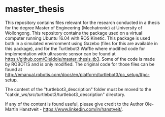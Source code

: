 # master_thesis
This repository contains files relevant for the research conducted in a thesis for the degree Master of Engineering (Mechatronic) at University of Wollongong. This repository contains the package used on a virtual computer running Ubuntu 16.04 with ROS Kinetic. This package is used both in a simulated environment using Gazebo (files for this are available in this package), and for the Turtlebot3 Waffle where modified code for implementation with ultrasonic sensor can be found at https://github.com/OleIdole/master_thesis_tb3. Some of the code is made by ROBOTIS and is only modified. The original code for those files can be found at http://emanual.robotis.com/docs/en/platform/turtlebot3/pc_setup/#pc-setup.

The content of the "turtlebot3_description" folder must be moved to the "catkin_ws/src/turtlebot3/turtlebot3_description" directory.

If any of the content is found useful, please give credit to the Author Ole-Martin Hanstveit - https://www.linkedin.com/in/hanstveit/.
